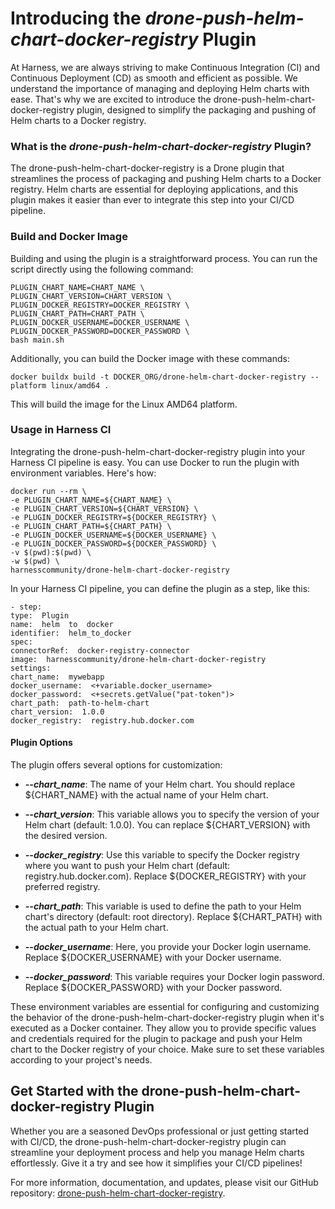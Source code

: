 # Introducing the _drone-push-helm-chart-docker-registry_ Plugin

At Harness, we are always striving to make Continuous Integration (CI) and Continuous Deployment (CD) as smooth and efficient as possible. We understand the importance of managing and deploying Helm charts with ease. That's why we are excited to introduce the drone-push-helm-chart-docker-registry plugin, designed to simplify the packaging and pushing of Helm charts to a Docker registry.

### What is the _drone-push-helm-chart-docker-registry_ Plugin?

The drone-push-helm-chart-docker-registry is a Drone plugin that streamlines the process of packaging and pushing Helm charts to a Docker registry. Helm charts are essential for deploying applications, and this plugin makes it easier than ever to integrate this step into your CI/CD pipeline.

### Build and Docker Image

Building and using the plugin is a straightforward process. You can run the script directly using the following command:

    PLUGIN_CHART_NAME=CHART_NAME \
    PLUGIN_CHART_VERSION=CHART_VERSION \
    PLUGIN_DOCKER_REGISTRY=DOCKER_REGISTRY \
    PLUGIN_CHART_PATH=CHART_PATH \
    PLUGIN_DOCKER_USERNAME=DOCKER_USERNAME \
    PLUGIN_DOCKER_PASSWORD=DOCKER_PASSWORD \
    bash main.sh

Additionally, you can build the Docker image with these commands:

    docker buildx build -t DOCKER_ORG/drone-helm-chart-docker-registry --platform linux/amd64 .

This will build the image for the Linux AMD64 platform.

### Usage in Harness CI

Integrating the drone-push-helm-chart-docker-registry plugin into your Harness CI pipeline is easy. You can use Docker to run the plugin with environment variables. Here's how:

    docker run --rm \
    -e PLUGIN_CHART_NAME=${CHART_NAME} \
    -e PLUGIN_CHART_VERSION=${CHART_VERSION} \
    -e PLUGIN_DOCKER_REGISTRY=${DOCKER_REGISTRY} \
    -e PLUGIN_CHART_PATH=${CHART_PATH} \
    -e PLUGIN_DOCKER_USERNAME=${DOCKER_USERNAME} \
    -e PLUGIN_DOCKER_PASSWORD=${DOCKER_PASSWORD} \
    -v $(pwd):$(pwd) \
    -w $(pwd) \
    harnesscommunity/drone-helm-chart-docker-registry

In your Harness CI pipeline, you can define the plugin as a step, like this:

    - step:
    type:  Plugin
    name:  helm  to  docker
    identifier:  helm_to_docker
    spec:
    connectorRef:  docker-registry-connector
    image:  harnesscommunity/drone-helm-chart-docker-registry
    settings:
    chart_name:  mywebapp
    docker_username:  <+variable.docker_username>
    docker_password:  <+secrets.getValue("pat-token")>
    chart_path:  path-to-helm-chart
    chart_version:  1.0.0
    docker_registry:  registry.hub.docker.com

#### Plugin Options

The plugin offers several options for customization:

- **_-\-chart_name_**: The name of your Helm chart. You should replace ${CHART_NAME} with the actual name of your Helm chart.

- **_-\-chart_version_**: This variable allows you to specify the version of your Helm chart (default: 1.0.0). You can replace ${CHART_VERSION} with the desired version.

- **_-\-docker_registry_**: Use this variable to specify the Docker registry where you want to push your Helm chart (default: registry.hub.docker.com). Replace ${DOCKER_REGISTRY} with your preferred registry.

- **_-\-chart_path_**: This variable is used to define the path to your Helm chart's directory (default: root directory). Replace ${CHART_PATH} with the actual path to your Helm chart.

- **_-\-docker_username_**: Here, you provide your Docker login username. Replace ${DOCKER_USERNAME} with your Docker username.

- **_-\-docker_password_**: This variable requires your Docker login password. Replace ${DOCKER_PASSWORD} with your Docker password.

These environment variables are essential for configuring and customizing the behavior of the drone-push-helm-chart-docker-registry plugin when it's executed as a Docker container. They allow you to provide specific values and credentials required for the plugin to package and push your Helm chart to the Docker registry of your choice. Make sure to set these variables according to your project's needs.

## Get Started with the drone-push-helm-chart-docker-registry Plugin

Whether you are a seasoned DevOps professional or just getting started with CI/CD, the drone-push-helm-chart-docker-registry plugin can streamline your deployment process and help you manage Helm charts effortlessly. Give it a try and see how it simplifies your CI/CD pipelines!

For more information, documentation, and updates, please visit our GitHub repository: [drone-push-helm-chart-docker-registry](https://github.com/harnesscommunity/drone-push-helm-chart-docker-registry).
